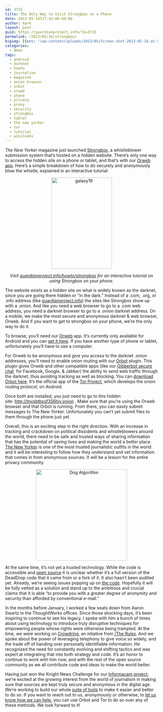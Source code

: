 ```yaml
---
id: 3715
title: The Only Way to Visit Strongbox on a Phone
date: 2013-05-16T17:43:06-04:00
author: mark
layout: post
guid: https://guardianproject.info/?p=3715
permalink: /2013/05/16/strongbox/
bigimg: [{src: "/wp-content/uploads/2013/05/Screen-shot-2013-05-16-at-5.50.31-PM.png",}]
categories:
  - News
tags:
  - android
  - darknet
  - howto
  - journalism
  - magazine
  - onion browser
  - orbot
  - orweb
  - phone
  - privacy
  - proxy
  - security
  - strongbox
  - tablet
  - the new yorker
  - tor
  - tutorial
  - wikileaks
---
```

<p dir="ltr">
  <em>The New Yorker</em> magazine just launched <a href="http://www.newyorker.com/online/blogs/closeread/2013/05/introducing-strongbox-anonymous-document-sharing-tool.html">Strongbox</a>, a whistleblower submission system that’s hosted on a hidden website. There’s only one way to access the hidden site on a phone or tablet, and that’s with our <a href="https://play.google.com/store/apps/details?id=info.guardianproject.browser&hl=en">Orweb app</a>. Here’s a simple breakdown of how to do securely and anonymously blow the whistle, explained in an interactive tutorial:
</p>

<p style="text-align: center;">
  <a href="https://guardianproject.info/howto/strongbox" target="_blank"><img class="size-medium wp-image-3719  aligncenter" alt="galaxy19" src="https://guardianproject.info/wp-content/uploads/2013/05/galaxy19-199x300.png" width="199" height="300" srcset="https://guardianproject.info/wp-content/uploads/2013/05/galaxy19-199x300.png 199w, https://guardianproject.info/wp-content/uploads/2013/05/galaxy19.png 400w" sizes="(max-width: 199px) 100vw, 199px" /></a>
</p>

<p dir="ltr" style="text-align: center;">
  <em>Visit <a title="strongbox tutorial" href="https://guardianproject.info/howto/strongbox" target="_blank">guardianproject.info/howto/strongbox</a> for an interactive tutorial on using Strongbox on your phone.</em>
</p>

<p dir="ltr">
  The website exists as a hidden site on what is widely known as the darknet, since you are going there hidden or “in the dark.” Instead of a .com, .org, or .info address (like <a href="https://guardianproject.info/" target="_blank">guardianproject.info</a>) the sites like Strongbox show up with a .onion. And like you need a web browser to go to a .com web address, you need a darknet browser to go to a .onion darknet address. On a mobile, we make the most secure and anonymous darknet & web browser, Orweb. And if you want to get to strongbox on your phone, we’re the only way to do it.
</p>

<p dir="ltr">
  To browse, you’ll need our <a title="orweb" href="https://guardianproject.info/apps/orweb" target="_blank">Orweb</a> app. It’s currently only available for Android and you can <a title="Orweb anonymous browser" href="https://play.google.com/store/apps/details?id=info.guardianproject.browser " target="_blank">get it here</a>. If you have another type of phone or tablet, unfortunately you’ll have to use a computer.
</p>

<p dir="ltr">
  For Orweb to be anonymous and give you access to the darknet .onion addresses, you’ll need to enable onion routing with our <a title="orbot" href="https://guardianproject.info/apps/orbot" target="_blank">Orbot</a> plugin. This plugin gives Orweb and other compatible apps (like our <a href="https://play.google.com/store/apps/details?id=info.guardianproject.otr.app.im">Gibberbot secure chat</a>  for Facebook, Google, & Jabber) the ability to send web traffic through the darknet, thus avoiding tracking as well as blocking. You can <a title="Orbot on Android" href="https://play.google.com/store/apps/details?id=org.torproject.android  " target="_blank">download Orbot here</a>. It’s the official app of the <a href="https://TorProject.org">Tor Project</a>, which develops the onion routing protocol, on Android.
</p>

<p dir="ltr">
  Once both are installed, you just need to go to this hidden site: <a title="Strongbox Onion Site" href="http://tnysbtbxsf356hiy.onion/" target="_blank">http://tnysbtbxsf356hiy.onion</a> . Make sure that you’re using the Orweb browser and that Orbot is running. From there, you can easily submit messages to The New Yorker. Unfortunately you can’t yet submit files to them through the phone just yet.
</p>

<p dir="ltr">
  Overall, this is an exciting step in the right direction. With an increase in tracking and crackdown on political dissidents and whistleblowers around the world, there need to be safe and trusted ways of sharing information that has the potential of saving lives and making the world a better place. <a title="the new yorker magazine" href="http://www.newyorker.com/" target="_blank">The New Yorker</a> is one of the most trusted journalistic outfits in the world and it will be interesting to follow how they understand and vet information that comes in from anonymous sources. It will be a lesson for the entire privacy community.
</p>

<p dir="ltr" style="text-align: center;">
  <a href="http://instagram.com/p/PihUXCmJzW/" target="_blank"><img class="size-medium wp-image-3730 aligncenter" title="On the Internet, algorithms can infer you're a dog." alt="Dog Algorithm" src="https://guardianproject.info/wp-content/uploads/2013/05/Dog-Algorithm-300x300.jpg" width="300" height="300" srcset="https://guardianproject.info/wp-content/uploads/2013/05/Dog-Algorithm-300x300.jpg 300w, https://guardianproject.info/wp-content/uploads/2013/05/Dog-Algorithm-150x150.jpg 150w, https://guardianproject.info/wp-content/uploads/2013/05/Dog-Algorithm.jpg 612w" sizes="(max-width: 300px) 100vw, 300px" /></a>
</p>

<p dir="ltr">
  At the same time, it’s not yet a trusted technology. While the code is accessible and <a href="http://deaddrop.github.io/">open source</a> it is unclear whether it’s a full version of the DeadDrop code that it came from or a fork of it. It also hasn’t been audited yet. Already, we’re seeing issues popping up on <a href="https://github.com/deaddrop/deaddrop/issues">the code</a>. Hopefully it will be fully vetted as a solution and stand up to the ambitious and crucial claims that it is able “to provide you with a greater degree of anonymity and security than afforded by conventional e-mail.”
</p>

<p dir="ltr">
  In the months before January, I worked a few seats down from Aaron Swartz in the ThoughtWorks offices. Since those shocking days, it’s been inspiring to continue to see his legacy. I spoke with him a bunch of times about using technology to introduce truly disruptive techniques for empowering people whose rights were otherwise being trampled. At the time, we were working on <a href="http://markbelinsky.com/crowdring/">Crowdring</a>, an intiative from <a href="http://www.therules.org/">/The Rules</a>. And we spoke about the power of leveraging telephony to give voice so widely, and the trade off of handing over personally identifiable information. He recognized the need for constantly evolving and shifting tactics and was expert at integrating that into both strategy and code. It’s an honor to continue to work with him now, and with the rest of the open source community as we all contribute code and ideas to make the world better.
</p>

<p dir="ltr">
  Having just won the Knight News Challenge for our <a href="https://guardianproject.info/2013/01/27/informacam-wins-knight-news-challenge/">Informacam project</a>, we’re excited at the growing interest from the world of journalism in making sure that sources are kept truly secure and anonymous in the digital age. We’re working to build our whole <a href="https://play.google.com/store/apps/developer?id=The+Guardian+Project">suite of tools</a> to make it easier and better to do so. If you want to reach out to us, anonymously or otherwise, to <a title="Guardian Contact" href="https://guardianproject.info/contact/ ">let us know how we can help</a>, you can use Orbot and Tor to do so over any of these methods. We look forward to it!
</p>